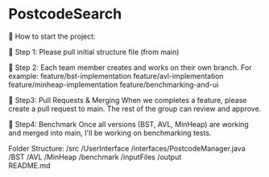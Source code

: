 # PostcodeSearch

📍 How to start the project:

💛 Step 1: Please pull initial structure file (from main)

💙 Step 2: Each team member creates and works on their own branch.
For example:
feature/bst-implementation
feature/avl-implementation
feature/minheap-implementation
feature/benchmarking-and-ui

💜 Step3: Pull Requests & Merging
When we completes a feature, please create a pull request to main.
The rest of the group can review and approve.

💚 Step4: Benchmark
Once all versions (BST, AVL, MinHeap) are working and merged into main, I'll be working on benchmarking tests.

Folder Structure:
/src
/UserInterface
/interfaces/PostcodeManager.java
/BST
/AVL
/MinHeap
/benchmark
/inputFiles
/output  
README.md
